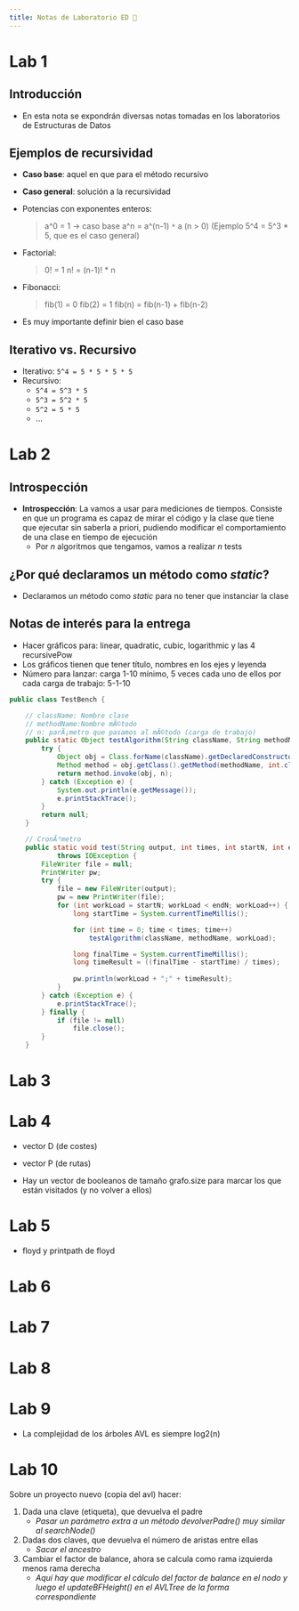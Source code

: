 ```yaml
---
title: Notas de Laboratorio ED 🍄
---
```

# Lab 1
## Introducción

- En esta nota se expondrán diversas notas tomadas en los laboratorios de Estructuras de Datos
## Ejemplos de recursividad

- **Caso base**: aquel en que para el método recursivo
- **Caso general**: solución a la recursividad

- Potencias con exponentes enteros:
	 >a^0 = 1 -> caso base
	 a^n = a^(n-1) `*` a (n > 0) (Ejemplo 5^4 = 5^3 * 5, que es el caso general)
- Factorial:
	> 0! = 1
	 n! = (n-1)! * n
- Fibonacci:
	> fib(1) = 0
	 fib(2) = 1
	 fib(n) = fib(n-1) + fib(n-2)

- Es muy importante definir bien el caso base

## Iterativo vs. Recursivo

- Iterativo: `5^4 = 5 * 5 * 5 * 5`
- Recursivo:
	- `5^4 = 5^3 * 5`
	- `5^3 = 5^2 * 5`
	- `5^2 = 5 * 5`
	- ...

# Lab 2
## Introspección

- **Introspección**: La vamos a usar para mediciones de tiempos. Consiste en que un programa es capaz de mirar el código y la clase que tiene que ejecutar sin saberla a priori, pudiendo modificar el comportamiento de una clase en tiempo de ejecución
	- Por *n* algoritmos que tengamos, vamos a realizar *n* tests

## ¿Por qué declaramos un método como *static*?

- Declaramos un método como *static* para no tener que instanciar la clase

## Notas de interés para la entrega

- Hacer gráficos para: linear, quadratic, cubic, logarithmic y las 4 recursivePow
- Los gráficos tienen que tener título, nombres en los ejes y leyenda
- Número para lanzar: carga 1-10 mínimo, 5 veces cada uno de ellos por cada carga de trabajo: 5-1-10

````java
public class TestBench {

	// className: Nombre clase
	// methodName:Nombre mÃ©todo
	// n: parÃ¡metro que pasamos al mÃ©todo (carga de trabajo)
	public static Object testAlgorithm(String className, String methodName, int n) {
		try {
			Object obj = Class.forName(className).getDeclaredConstructor().newInstance();
			Method method = obj.getClass().getMethod(methodName, int.class);
			return method.invoke(obj, n);
		} catch (Exception e) {
			System.out.println(e.getMessage());
			e.printStackTrace();
		}
		return null;
	}

	// CronÃ³metro
	public static void test(String output, int times, int startN, int endN, String className, String methodName)
			throws IOException {
		FileWriter file = null;
		PrintWriter pw;
		try {
			file = new FileWriter(output);
			pw = new PrintWriter(file);
			for (int workLoad = startN; workLoad < endN; workLoad++) {
				long startTime = System.currentTimeMillis();

				for (int time = 0; time < times; time++)
					testAlgorithm(className, methodName, workLoad);

				long finalTime = System.currentTimeMillis();
				long timeResult = ((finalTime - startTime) / times);
				
				pw.println(workLoad + ";" + timeResult);
			}
		} catch (Exception e) {
			e.printStackTrace();
		} finally {
			if (file != null)
				file.close();
		}
	}
````

# Lab 3

# Lab 4

- vector D (de costes)
- vector P (de rutas)

- Hay un vector de booleanos de tamaño grafo.size para marcar los que están visitados (y no volver a ellos)

# Lab 5

- floyd y printpath de floyd

# Lab 6

# Lab 7

# Lab 8

# Lab 9

- La complejidad de los árboles AVL es siempre log2(n)

# Lab 10

Sobre un proyecto nuevo (copia del avl) hacer:
1. Dada una clave (etiqueta), que devuelva el padre
	- *Pasar un parámetro extra a un método devolverPadre() muy similar al searchNode()*
2. Dadas dos claves, que devuelva el número de aristas entre ellas
	- *Sacar el ancestro*
3. Cambiar el factor de balance, ahora se calcula como rama izquierda menos rama derecha
	- *Aquí hay que modificar el cálculo del factor de balance en el nodo y luego el updateBFHeight() en el AVLTree de la forma correspondiente* 